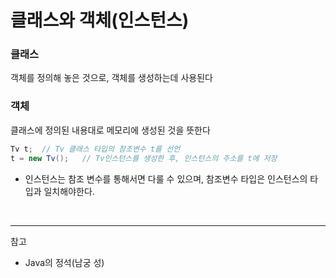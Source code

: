 # 클래스와 객체(인스턴스)

### 클래스
객체를 정의해 놓은 것으로, 객체를 생성하는데 사용된다

### 객체
클래스에 정의된 내용대로 메모리에 생성된 것을 뜻한다

```java
Tv t;  // Tv 클래스 타입의 참조변수 t를 선언
t = new Tv();   // Tv인스턴스를 생성한 후, 인스턴스의 주소를 t에 저장
```

- 인스턴스는 참조 변수를 통해서면 다룰 수 있으며, 참조변수 타입은 인스턴스의 타입과 일치해야한다.

<br/>

---

참고
- Java의 정석(남궁 성)